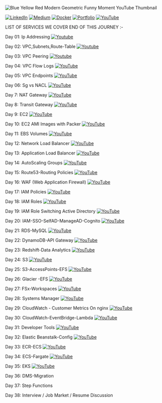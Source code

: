 ![Blue Yellow Red Modern Geometric Funny Moment YouTube Thumbnail](https://github.com/saikiranpi/Aws-Mastery-Journey/assets/109568252/5f6ac0f0-3b4c-409a-b124-f1daf2ba901b)



[![LinkedIn](https://img.shields.io/badge/LinkedIn-%230077B5.svg?logo=linkedin&logoColor=white)](https://linkedin.com/in/https://www.linkedin.com/in/saikiran-p-a0243569/) 
[![Medium](https://img.shields.io/badge/Medium-12100E?logo=medium&logoColor=white)](https://medium.com/@https://medium.com/@pinapathrunisaikiran) 
[![Docker](https://img.shields.io/badge/docker-12100E?logo=docker&logoColor=blue)](https://hub.docker.com/u/kiran2361993) 
[![Portfolio](https://img.shields.io/badge/portfolio-green)](https://www.saikiranpi.in) 
[![YouTube](https://img.shields.io/badge/YouTube-%23FF0000.svg?logo=YouTube&logoColor=white)](https://youtube.com/@https://www.youtube.com/channel/UC0n5QpkSD-UcCOsBuFNEcJQ) 



LIST OF SERVICES WE COVER END OF THIS JOURNEY :-

Day 01: Ip Addressing  [![Youtube](https://img.shields.io/badge/YouTube-%23FF0000.svg?logo=YouTube&logoColor=white)](https://youtu.be/QzYP_5dDPQI?si=UHH8mKsHjZ1P0mNF)  

Day 02: VPC,Subnets,Route-Table  [![Youtube](https://img.shields.io/badge/YouTube-%23FF0000.svg?logo=YouTube&logoColor=white)](https://youtu.be/0uWnEiuWnXI?si=CkqmwHYGCayNK0Ez)  

Day 03: VPC Peering  [![Youtube](https://img.shields.io/badge/YouTube-%23FF0000.svg?logo=YouTube&logoColor=white)](https://youtu.be/QtWYT2wE4gA?si=4ex4NqeqFm2ZbClG)  

Day 04: VPC Flow Logs  [![YouTube](https://img.shields.io/badge/YouTube-%23FF0000.svg?logo=YouTube&logoColor=white)](https://youtu.be/6CjIT068Ss0?si=ZJmTory1iB6JSQzu)

Day 05: VPC Endpoints  [![YouTube](https://img.shields.io/badge/YouTube-%23FF0000.svg?logo=YouTube&logoColor=white)](https://youtu.be/wSKsJ44PpUo?si=DHSgO8zg97B0TTJb)

Day 06: Sg vs NACL  [![YouTube](https://img.shields.io/badge/YouTube-%23FF0000.svg?logo=YouTube&logoColor=white)](https://youtu.be/wHxH8kGY_nU?si=pkJr6X-IX0F3ieTP)

Day 7: NAT Gateway [![YouTube](https://img.shields.io/badge/YouTube-%23FF0000.svg?logo=YouTube&logoColor=white)](https://youtu.be/9vwzfyUNMKM?si=j71supOOBHNmFjQU)

Day 8: Transit Gateway [![YouTube](https://img.shields.io/badge/YouTube-%23FF0000.svg?logo=YouTube&logoColor=white)](https://youtu.be/h6woUZlxcp8?si=HJBO-qMt9GRbzI8h)

Day 9: EC2 [![YouTube](https://img.shields.io/badge/YouTube-%23FF0000.svg?logo=YouTube&logoColor=white)](https://youtu.be/xVlDWX4ewdc?si=-Et2JkYjCqV5Npux)

Day 10: EC2 AMI Images with Packer [![YouTube](https://img.shields.io/badge/YouTube-%23FF0000.svg?logo=YouTube&logoColor=white)](https://youtu.be/cZEKWxYeEUA?si=ibdBvUnpF_jLQHr3)

Day 11: EBS Volumes [![YouTube](https://img.shields.io/badge/YouTube-%23FF0000.svg?logo=YouTube&logoColor=white)](https://youtu.be/hwX9zyAAWLs?si=UEnBUODEKdtitqEW)

Day 12: Network Load Balancer [![YouTube](https://img.shields.io/badge/YouTube-%23FF0000.svg?logo=YouTube&logoColor=white)](https://youtu.be/th9K0k_J-W4) 

Day 13: Application Load Balancer [![YouTube](https://img.shields.io/badge/YouTube-%23FF0000.svg?logo=YouTube&logoColor=white)](https://youtu.be/I4s4VT6k2DU) 

Day 14: AutoScaling Groups [![YouTube](https://img.shields.io/badge/YouTube-%23FF0000.svg?logo=YouTube&logoColor=white)](https://youtu.be/IcBlMtVJekQ)

Day 15: Route53-Routing Policies [![YouTube](https://img.shields.io/badge/YouTube-%23FF0000.svg?logo=YouTube&logoColor=white)](https://youtu.be/3ZAbp2gd82Y?si=j1scJw6X_JbwNm9J)

Day 16: WAF (Web Application Firewall) [![YouTube](https://img.shields.io/badge/YouTube-%23FF0000.svg?logo=YouTube&logoColor=white)](https://youtu.be/sCBwaQwZ8xY?si=hQG2iWWycA6OHlz0)

Day 17: IAM Policies [![YouTube](https://img.shields.io/badge/YouTube-%23FF0000.svg?logo=YouTube&logoColor=white)](https://youtu.be/i1WrUy-RxCs?si=80YTIDVfM-M7dpIZ)

Day 18: IAM Roles [![YouTube](https://img.shields.io/badge/YouTube-%23FF0000.svg?logo=YouTube&logoColor=white)](https://youtu.be/XjhrAQdoJow?si=bYQHbhzJnvL0BUDE)

Day 19: IAM Role Switching Active Directory [![YouTube](https://img.shields.io/badge/YouTube-%23FF0000.svg?logo=YouTube&logoColor=white)](https://youtu.be/ayPLTf-svfM?si=0TMna3D-Fe1TpiAc)

Day 20: IAM-SSO-SelfAD-ManageAD-Cognito [![YouTube](https://img.shields.io/badge/YouTube-%23FF0000.svg?logo=YouTube&logoColor=white)](https://youtu.be/wo1Sv47QfXw?si=gfoGuRmLBhzKJJCT)

Day 21: RDS-MySQL  [![YouTube](https://img.shields.io/badge/YouTube-%23FF0000.svg?logo=YouTube&logoColor=white)](https://youtu.be/rejfGRBPD_Q?si=AZwXSFuqaADfn95B)

Day 22: DynamoDB-API Gateway [![YouTube](https://img.shields.io/badge/YouTube-%23FF0000.svg?logo=YouTube&logoColor=white)](https://youtu.be/l9J4Amgmz_g?si=sCA5y_oPxxjUqfWw)

Day 23: Redshift-Data Analytics  [![YouTube](https://img.shields.io/badge/YouTube-%23FF0000.svg?logo=YouTube&logoColor=white)](https://youtu.be/M3t5i3lNxgc?si=YIg3oa3nub_xbyj2)

Day 24: S3 [![YouTube](https://img.shields.io/badge/YouTube-%23FF0000.svg?logo=YouTube&logoColor=white)](https://youtu.be/Q4LNQSgVWcs?si=2vcoXxWviKJ0F07D)
 
Day 25: S3-AccessPoints-EFS [![YouTube](https://img.shields.io/badge/YouTube-%23FF0000.svg?logo=YouTube&logoColor=white)](https://youtu.be/S61Ow7TQ-fg?si=dlsmFiGeivjeGVR-)

Day 26: Glacier -EFS [![YouTube](https://img.shields.io/badge/YouTube-%23FF0000.svg?logo=YouTube&logoColor=white)](https://youtu.be/r9KZjWNECwk?si=xtBjytQWnDoYqZ3l) 

Day 27: FSx-Workspaces [![YouTube](https://img.shields.io/badge/YouTube-%23FF0000.svg?logo=YouTube&logoColor=white)](https://youtu.be/FgFehTUHn50?si=CbzKpdwQAx0IgYDQ)

Day 28: Systems Manager [![YouTube](https://img.shields.io/badge/YouTube-%23FF0000.svg?logo=YouTube&logoColor=white)](https://youtu.be/LQnMRX8Ow1A?si=VPLZsBq2utk_Ha2f)

Day 29: CloudWatch - Customer Metrics On nginx [![YouTube](https://img.shields.io/badge/YouTube-%23FF0000.svg?logo=YouTube&logoColor=white)](https://youtu.be/RDJyzIPjyzw?si=R5OpHL-gFgOKw8_H)

Day 30: CloudWatch-EventBridge-Lambda  [![YouTube](https://img.shields.io/badge/YouTube-%23FF0000.svg?logo=YouTube&logoColor=white)](https://youtu.be/iS3MIvcV9B0?si=bRKCIuSMlBTZWh6e)

Day 31: Developer Tools   [![YouTube](https://img.shields.io/badge/YouTube-%23FF0000.svg?logo=YouTube&logoColor=white)](https://youtu.be/Mef_2wD78Hk?si=3TCyDBiFeeOu1zHU)

Day 32: Elastic Beanstalk-Config [![YouTube](https://img.shields.io/badge/YouTube-%23FF0000.svg?logo=YouTube&logoColor=white)](https://youtu.be/a_FrAayZslo?si=_0y0tj1Xp81-y0UQ)

Day 33: ECR-ECS [![YouTube](https://img.shields.io/badge/YouTube-%23FF0000.svg?logo=YouTube&logoColor=white)](https://youtu.be/a_FrAayZslo?si=_0y0tj1Xp81-y0UQ)

Day 34: ECS-Fargate [![YouTube](https://img.shields.io/badge/YouTube-%23FF0000.svg?logo=YouTube&logoColor=white)](https://youtu.be/a_e16xS-MAk?si=N0WcqZ6TDk5Uk9AG)

Day 35: EKS [![YouTube](https://img.shields.io/badge/YouTube-%23FF0000.svg?logo=YouTube&logoColor=white)](https://youtu.be/sJSnRTquVwA?si=YvPW0X4StdRe2QHa)

Day 36: DMS-Migration 

Day 37: Step Functions

Day 38: Interview / Job Market / Resume Discussion


